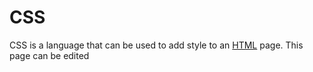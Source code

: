 # CSS

CSS is a language that can be used to add style to an [HTML](/wiki/HTML) page. This page can be edited

